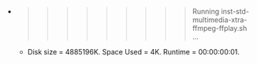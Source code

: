 * >>>>>>>>> Running inst-std-multimedia-xtra-ffmpeg-ffplay.sh ...
  * Disk size = 4885196K. Space Used = 4K. Runtime = 00:00:00:01.
